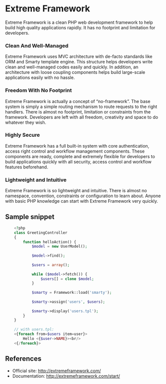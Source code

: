 # Extreme Framework

Extreme Framework is a clean PHP web development framework to help build high quality applications rapidly. It has no footprint and limitation for developers. 

### Clean And Well-Managed
Extreme Framework uses MVC architecture with de-facto standards like ORM and Smarty template engine. This structure helps developers write clean and well-managed codes easily and quickly. In addition, an architecture with loose coupling components helps build large-scale applications easily with no hassle.

### Freedom With No Footprint
Extreme Framework is actually a concept of “no-framework”. The base system is simply a simple routing mechanism to route requests to the right handlers. There is almost no footprint, limitation or constraints from the framework. Developers are left with all freedom, creativity and space to do whatever they wish.

### Highly Secure
Extreme Framework has a full built-in system with core authentication, access right control and workflow management components. These components are ready, complete and extremely flexible for developers to build applications quickly with all security, access control and workflow features beforehand.

### Lightweight and Intuitive
Extreme Framework is so lightweight and intuitive. There is almost no namespace, convention, constraints or configuration to learn about. Anyone with basic PHP knowledge can start with Extreme Framework very quickly.

## Sample snippet
```php
    <?php
    class GreetingController 
    { 
        function helloAction() { 
            $model = new UserModel();
    
            $model->find();
            
            $users = array();
    
            while ($model->fetch()) {
                $users[] = clone $model;
            }
    
            $smarty = Framework::load('smarty');
    
            $smarty->assign('users', $users);
    
            $smarty->display('users.tpl');
        } 
    } 
    
    // with users.tpl:
    <{foreach from=$users item=user}>
        Hello <{$user->NAME}><br/>
    <{/foreach}>
```

## References
* Official site: http://extremeframework.com/
* Documentation: http://extremeframework.com/start/
